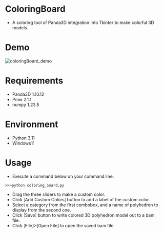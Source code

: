 # ColoringBoard
* A coloring tool of Panda3D integration into Tkinter to make colorful 3D models.

# Demo

![coloringBoard_demo](https://user-images.githubusercontent.com/48859041/209815822-74002137-9737-47a6-a69b-7f0c656f5adb.gif)
 
# Requirements
* Panda3D 1.10.12
* Pmw 2.1.1
* numpy 1.23.5

# Environment
* Python 3.11
* Windows11

# Usage
* Execute a command below on your command line.
```
>>>python coloring_board.py
```

* Drag the three sliders to make a custom color.
* Click [Add Custom Colors] button to add a label of the custom color. 
* Select a category from the first combobox, and a name of polyhedron to display from the second one.
* Click [Save] button to write colored 3D polyhedron model out to a bam file.
* Click [File]>[Open File] to open the saved bam file. 
